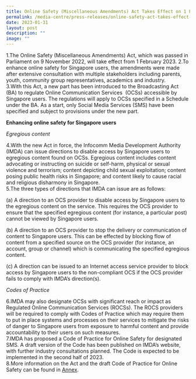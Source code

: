 ```yaml
---
title: Online Safety (Miscellaneous Amendments) Act Takes Effect on 1 February 2023
permalink: /media-centre/press-releases/online-safety-act-takes-effect-on-1-february-2023/
date: 2023-01-31
layout: post
description: ""
image: ""
---
```

1.The Online Safety (Miscellaneous Amendments) Act, which was passed in Parliament on 9 November 2022, will take effect from 1 February 2023.
2.To enhance online safety for Singapore users, the amendments were made after extensive consultation with multiple stakeholders including parents, youth, community group representatives, academics and industry.&nbsp;  
3.With this Act, a new part has been introduced to the Broadcasting Act (BA) to regulate Online Communication Services&nbsp; (OCSs) accessible by Singapore users. The regulations will apply to OCSs specified in a Schedule under the BA. As a start, only Social Media Services (SMS) have been specified and subject to provisions under the new part.
  
**Enhancing online safety for Singapore users**

*Egregious content*

4.With the new Act in force, the Infocomm Media Development Authority (IMDA) can issue directions to disable access by Singapore users to egregious content found on OCSs. Egregious content includes content advocating or instructing on suicide or self-harm, physical or sexual violence and terrorism; content depicting child sexual exploitation; content posing public health risks in Singapore; and content likely to cause racial and religious disharmony in Singapore.&nbsp;    
5.The three types of directions that IMDA can issue are as follows:  
 
(a) A direction to an OCS provider to disable access by Singapore users to the egregious content on the service. This requires the OCS provider to ensure that the specified egregious content (for instance, a particular post) cannot be viewed by Singapore users.&nbsp;  
  
(b) A direction to an OCS provider to stop the delivery or communication of content to Singapore users. This can be effected by blocking flow of content from a specified source on the OCS provider (for instance, an account, group or channel) which is communicating the specified egregious content.&nbsp;  
  
(c) A direction can be issued to an Internet access service provider to block access by Singapore users to the non-compliant OCS if the OCS provider fails to comply with IMDA’s direction(s).&nbsp;  
  
_Codes of Practice_  

6.IMDA may also designate OCSs with significant reach or impact as Regulated Online Communication Services (ROCSs). The ROCS providers will be required to comply with Codes of Practice which may require them to put in place systems and processes on their services to mitigate the risks of danger to Singapore users from exposure to harmful content and provide accountability to their users on such measures.&nbsp;  
7.IMDA has proposed a Code of Practice for Online Safety for designated SMS. A draft version of the Code has been published on IMDA’s website, with further industry consultations planned. The Code is expected to be implemented in the second half of 2023.  
8.More information on the Act and the draft Code of Practice for Online Safety can be found in&nbsp;[Annex](/files/Press%20Releases%202023/media%20factsheet%20-%20online%20safety%20(miscellaneous%20amendments)%20bill%20(3%20oct_final).pdf).